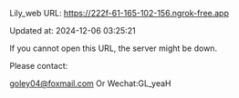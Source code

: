 Lily_web URL: https://222f-61-165-102-156.ngrok-free.app

Updated at: 2024-12-06 03:25:21

If you cannot open this URL, the server might be down.

Please contact: 

goley04@foxmail.com Or Wechat:GL_yeaH
